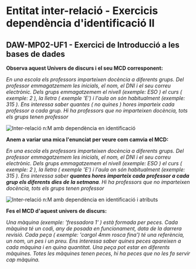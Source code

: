 # Entitat inter-relació - Exercicis dependència d'identificació II
## DAW-MP02-UF1 - Exercici de Introducció a les bases de dades
**Observa aquest Univers de discurs i el seu MCD corresponent:**

*En una escola els professors imparteixen docència a diferents grups. Del professor emmagatzemem les inicials, el nom, el DNI i el seu correu electrònic. Dels grups emmagatzemem el nivell (exemple: ESO ) el curs ( exemple: 2 ), la lletra ( exemple 'E') i l'aula on són habitualment (exemple: 315 ). Ens interessa saber quantes ( no quines ) hores imparteix cada professor a cada grup. Hi ha professors que no imparteixen docència, tots els grups tenen professor*

![Inter-relació n:M amb dependència en identificació](http://i.imgur.com/MpUoGWy.png)

**Anem a variar una mica l'enunciat per veure com camvia el MCD:**

*En una escola els professors imparteixen docència a diferents grups. Del professor emmagatzemem les inicials, el nom, el DNI i el seu correu electrònic. Dels grups emmagatzemem el nivell (exemple: ESO ) el curs ( exemple: 2 ), la lletra ( exemple 'E') i l'aula on són habitualment (exemple: 315 ). Ens interessa saber **quantes hores imparteix cada professor a cada grup els diferents dies de la setmana**. Hi ha professors que no imparteixen docència, tots els grups tenen professor*

![Inter-relació n:M amb dependència en identificació i atributs](http://i.imgur.com/kSyiPqw.png)

**Fes el MCD d'aquest univers de discurs:**

*Una màquina (exemple: 'fressadora 1' ) està formada per peces. Cada màquina té un codi, any de posada en funcionament, data de la darrera revisió. Cada peça ( exemple: 'cargol 4mm rosca fina') té una referència, un nom, un pes i un preu. Ens interessa saber quines peces apareixen a cada màquina i en quina quantitat. Una peça pot estar en diferents màquines. Totes les màquines tenen peces, hi ha peces que no les fa servir cap màquina.*


